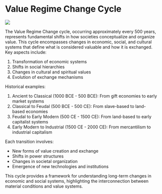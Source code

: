 # Value Regime Change Cycle

![](ValueRegimeChangeCycle.gif)

The Value Regime Change cycle, occurring approximately every 500 years, represents fundamental shifts in how societies conceptualize and organize value. This cycle encompasses changes in economic, social, and cultural systems that define what is considered valuable and how it is exchanged. Key aspects include:

1. Transformation of economic systems
2. Shifts in social hierarchies
3. Changes in cultural and spiritual values
4. Evolution of exchange mechanisms

Historical examples:

1. Ancient to Classical (1000 BCE - 500 BCE): From gift economies to early market systems
2. Classical to Feudal (500 BCE - 500 CE): From slave-based to land-based economies
3. Feudal to Early Modern (500 CE - 1500 CE): From land-based to early capitalist systems
4. Early Modern to Industrial (1500 CE - 2000 CE): From mercantilism to industrial capitalism

Each transition involves:
- New forms of value creation and exchange
- Shifts in power structures
- Changes in societal organization
- Emergence of new technologies and institutions

This cycle provides a framework for understanding long-term changes in economic and social systems, highlighting the interconnection between material conditions and value systems.
